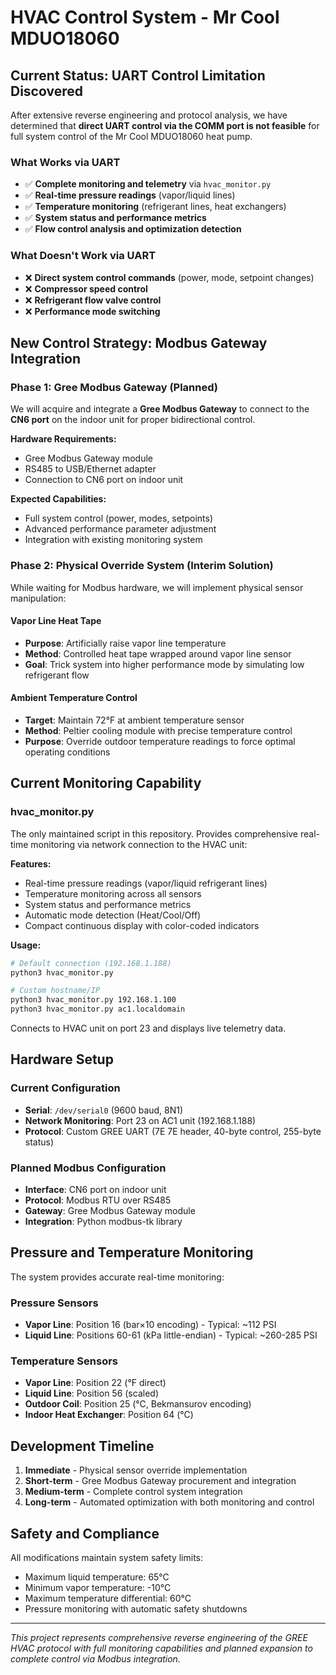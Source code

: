 # HVAC Control System - Mr Cool MDUO18060

## Current Status: UART Control Limitation Discovered

After extensive reverse engineering and protocol analysis, we have determined that **direct UART control via the COMM port is not feasible** for full system control of the Mr Cool MDUO18060 heat pump.

### What Works via UART
- ✅ **Complete monitoring and telemetry** via `hvac_monitor.py`
- ✅ **Real-time pressure readings** (vapor/liquid lines)
- ✅ **Temperature monitoring** (refrigerant lines, heat exchangers)
- ✅ **System status and performance metrics**
- ✅ **Flow control analysis and optimization detection**

### What Doesn't Work via UART
- ❌ **Direct system control commands** (power, mode, setpoint changes)
- ❌ **Compressor speed control**
- ❌ **Refrigerant flow valve control**
- ❌ **Performance mode switching**

## New Control Strategy: Modbus Gateway Integration

### Phase 1: Gree Modbus Gateway (Planned)
We will acquire and integrate a **Gree Modbus Gateway** to connect to the **CN6 port** on the indoor unit for proper bidirectional control.

**Hardware Requirements:**
- Gree Modbus Gateway module
- RS485 to USB/Ethernet adapter
- Connection to CN6 port on indoor unit

**Expected Capabilities:**
- Full system control (power, modes, setpoints)
- Advanced performance parameter adjustment
- Integration with existing monitoring system

### Phase 2: Physical Override System (Interim Solution)

While waiting for Modbus hardware, we will implement physical sensor manipulation:

#### Vapor Line Heat Tape
- **Purpose**: Artificially raise vapor line temperature
- **Method**: Controlled heat tape wrapped around vapor line sensor
- **Goal**: Trick system into higher performance mode by simulating low refrigerant flow

#### Ambient Temperature Control
- **Target**: Maintain 72°F at ambient temperature sensor
- **Method**: Peltier cooling module with precise temperature control
- **Purpose**: Override outdoor temperature readings to force optimal operating conditions

## Current Monitoring Capability

### hvac_monitor.py
The only maintained script in this repository. Provides comprehensive real-time monitoring via network connection to the HVAC unit:

**Features:**
- Real-time pressure readings (vapor/liquid refrigerant lines)
- Temperature monitoring across all sensors
- System status and performance metrics
- Automatic mode detection (Heat/Cool/Off)
- Compact continuous display with color-coded indicators

**Usage:**
```bash
# Default connection (192.168.1.188)
python3 hvac_monitor.py

# Custom hostname/IP
python3 hvac_monitor.py 192.168.1.100
python3 hvac_monitor.py ac1.localdomain
```

Connects to HVAC unit on port 23 and displays live telemetry data.

## Hardware Setup

### Current Configuration
- **Serial**: `/dev/serial0` (9600 baud, 8N1)
- **Network Monitoring**: Port 23 on AC1 unit (192.168.1.188)
- **Protocol**: Custom GREE UART (7E 7E header, 40-byte control, 255-byte status)

### Planned Modbus Configuration
- **Interface**: CN6 port on indoor unit
- **Protocol**: Modbus RTU over RS485
- **Gateway**: Gree Modbus Gateway module
- **Integration**: Python modbus-tk library

## Pressure and Temperature Monitoring

The system provides accurate real-time monitoring:

### Pressure Sensors
- **Vapor Line**: Position 16 (bar×10 encoding) - Typical: ~112 PSI
- **Liquid Line**: Positions 60-61 (kPa little-endian) - Typical: ~260-285 PSI

### Temperature Sensors
- **Vapor Line**: Position 22 (°F direct)
- **Liquid Line**: Position 56 (scaled)
- **Outdoor Coil**: Position 25 (°C, Bekmansurov encoding)
- **Indoor Heat Exchanger**: Position 64 (°C)

## Development Timeline

1. **Immediate** - Physical sensor override implementation
2. **Short-term** - Gree Modbus Gateway procurement and integration
3. **Medium-term** - Complete control system integration
4. **Long-term** - Automated optimization with both monitoring and control

## Safety and Compliance

All modifications maintain system safety limits:
- Maximum liquid temperature: 65°C
- Minimum vapor temperature: -10°C
- Maximum temperature differential: 60°C
- Pressure monitoring with automatic safety shutdowns

---

*This project represents comprehensive reverse engineering of the GREE HVAC protocol with full monitoring capabilities and planned expansion to complete control via Modbus integration.*